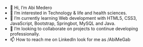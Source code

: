 - 👋 Hi, I’m Abi Medero 
- 👀 I’m interested in Technology & life and health sciences.
- 🌱 I’m currently learning Web development with HTML5, CSS3, JavaScript, Bootstrap, Springbot, MySQL and Java.
- 💞️ I’m looking to collaborate on projects to continue developing professionally.
- 📫 How to reach me on LinkedIn look for me as /AbiMeGab

<!---
AbiMeGab/AbiMeGab is a ✨ special ✨ repository because its `README.md` (this file) appears on your GitHub profile.
You can click the Preview link to take a look at your changes.
--->
